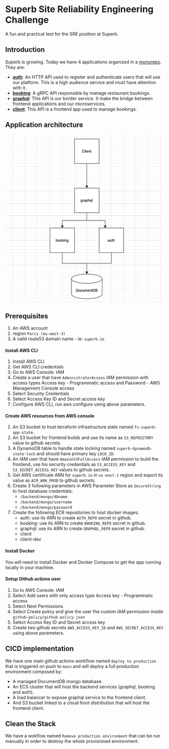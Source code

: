 # Superb Site Reliability Engineering Challenge

A fun and practical test for the SRE position at Superb.

## Introduction

Superb is growing. Today we have 4 applications organized in a [monorepo](https://en.wikipedia.org/wiki/Monorepo). They are:

- **[auth](./auth/)**: An HTTP API used to register and authenticate users that will use our platform. This is a high audience service and must have attention with it.
- **[booking](./booking/)**: A gRPC API responsible by manage restaurant bookings.
- **[graphql](./graphql/)**: This API is our border service. It make the bridge between frontend applications and our microservices.
- **[client](./client/)**: This API is a frontend app used to manage bookings.

## Application architecture

![](images/simplified-diagram.png)


## Prerequisites

1. An AWS account
2. region `Paris (eu-west-3)`
3. A valid route53 domain name - ie: `superb.io`

#### Install AWS CLI
1. Install AWS CLI
2. Get AWS CLI credentials
3. Go to AWS Console: IAM
4. Create a user that have `AdministratorAccess` IAM permission with access types Access key - Programmatic access and Password - AWS Management Console access
5. Select Security Credentials
6. Select Access Key ID and Secret access key
7. Configure AWS CLI, run aws configure using above parameters.

#### Create AWS resources from AWS console

1. An S3 bucket to host terraform infrastructure state named `fs-superb-app-state`.
2. An S3 bucket for frontend builds and use its name as `S3_REPOSITORY` value to github secrets.
3. A DynamoDB table to handle state locking named `superb-dynamodb-state-lock` and should have primary key `LOCK_ID`.
4. An IAM user that have `AmazonS3FullAccess` IAM permission to build the frontend, use his security credentials as `S3_ACCESS_KEY` and `S3_SECRET_ACCESS_KEY` values to github secrets.
5. Get AWS certificate ARN for `superb.io` in `us-east-1` region and export its value as `ACM_ARN_PROD` to github secrets.
6. Create 3 following parameters in AWS Parameter Store as `SecureString` to host database credentials:
   - `/backend/mongo/dbname` 
   - `/backend/mongo/username`
   - `/backend/mongo/password`
7. Create the following ECR repositories to host docker images:
   - auth: use its ARN to create `AUTH_REPO` secret in github.
   - booking: use its ARN to create `BOOKING_REPO` secret in github.
   - graphql: use its ARN to create `GRAPHQL_REPO` secret in github.
   - client
   - client-dev

#### Install Docker
You will need to install Docker and Docker Compose to get the app running locally in your machine.

#### Setup Github actions user

1. Go to AWS Console: IAM
2. Select Add users with only access type Access key - Programmatic access
3. Select Next Permissions
4. Select Create policy and give the user the custom IAM permission inside `github-policy/github-policy.json`
5. Select Access Key ID and Secret access key
6. Create two github secrets `AWS_ACCESS_KEY_ID` and `AWS_SECRET_ACCESS_KEY` using above parameters.

## CICD implementation
We have one main github actions workflow named `deploy to production` that is triggered on push to `main` and will deploy a full production environment composed by:
-  A managed DocumentDB mongo database.
-  An ECS cluster that will host the backend services (graphql, booking and auth).
-  A load balancer to expose graphql service to the frontend client.
-  And S3 bucket linked to a cloud front distribution that will host the frontend client.

## Clean the Stack
We have a wokflow named `Remove production environment` that can be run manually in order to destroy the whole provisioned environment.
